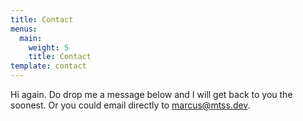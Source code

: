 ```yaml
---
title: Contact
menus:
  main:
    weight: 5
    title: Contact
template: contact
---
```


Hi again. Do drop me a message below and I will get back to you the soonest. Or you could email directly to [marcus@mtss.dev](mailto:marcus@mtss.dev).
